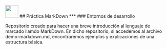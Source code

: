 <img src="https://upload.wikimedia.org/wikipedia/commons/4/48/Markdown-mark.svg" height="40"/>
## Práctica MarkDown
***
### Entornos de desarrollo

Repositorio creado para hacer una breve introducción al lenguaje de marcado llamdo MarkDown. 
En dicho repositorio, si accedemos al archivo demo-markdown.md, encontraremos ejemplos y explicaciones de una estructura básica.


